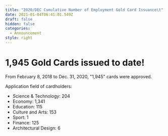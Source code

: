 ```yaml
---
title: "2020/DEC Cumulative Number of Employment Gold Card Issuance\t"
date: 2021-01-04T06:41:01.549Z
draft: false
hidden: false
categories:
  - Announcement
style: right
---
```

# 1,945 Gold Cards issued to date!

From February 8, 2018 to Dec. 31, 2020, "1,945" cards were approved.

Application field of cardholders:

* Science & Technology: 204
* Economy: 1,341
* Education: 115
* Culture and Arts: 153
* Sport: 1
* Finance: 125
* Architectural Design: 6